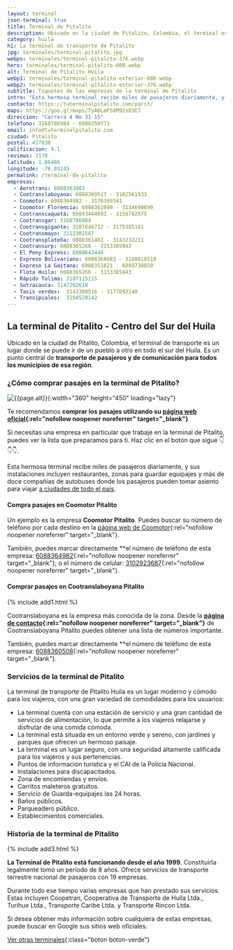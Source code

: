 ```yaml
---
layout: terminal
json-terminal: true
title: Terminal de Pitalito
description: Ubicado en la ciudad de Pitalito, Colombia, el terminal es un lugar donde se puede ir de un pueblo a otro en todo el sur del Huila.
category: huila
h1: La terminal de transporte de Pitalito
jpg: terminales/terminal-pitalito.jpg
webps: terminales/terminal-pitalito-376.webp
hero: terminales/terminal-pitalito-600.webp
alt: Terminal de Pitalito Huila
webp1: terminales/terminal-pitalito-exterior-600.webp
webp2: terminales/terminal-pitalito-exterior-376.webp
subtitle: Tiquetes de las empresas de la terminal de Pitalito
intro: "Esta hermosa terminal recibe miles de pasajeros diariamente, y sus instalaciones incluyen restaurantes, zonas para guardar equipajes y más de doce compañías de autobuses."
contacto: https://tuterminalpitalito.com/pqrsf/
maps: https://goo.gl/maps/TyA6LmFS6M92v83E7
direccion: "Carrera 4 No 31-15"
telefono: 3168786984 - 6088350773
email: info@tuterminalpitalito.com
ciudad: Pitalito
postal: 417030
calificacion: 4.1
reviews: 3170
latitude: 1.86486
longitude: -76.03245
permalink: /terminal-de-pitalito
empresas:
  - Aerotrans: 6088363002
  - Cootranslaboyana: 6088360517 - 3102561533
  - Coomotor: 6088364982 - 3176369341
  - Coomotor Florencia: 6088362099 - 3134690699
  - Cootranscaquetá: 60843444693 - 3158762975
  - Cootransgar: 3168786984
  - Cootransgigante: 3207646712 - 3175385181
  - Cootransmayo: 3112301507
  - Cootransplateña: 6088361461 - 3143232231
  - Cootransurp: 6088365266 - 3153385843
  - El Pony Express: 6088643440
  - Expreso Bolivariano: 6088368683 - 3108018518
  - Expreso La Gaitana: 6088351821 - 6088730850
  - Flota Huila: 6088365266 - 3153385843
  - Rápido Tolima: 3187115115
  - Sotracauca: 3147262618
  - Taxis verdes:  3143300516 - 3177692140
  - Transipiales:  3104520142
---
```

## La terminal de Pitalito - Centro del Sur del Huila

Ubicado en la ciudad de Pitalito, Colombia, el terminal de transporte es un lugar donde se puede ir de un pueblo a otro en todo el sur del Huila. Es un punto central de **transporte de pasajeros y de comunicación para todos los municipios de esa región**.

### ¿Cómo comprar pasajes en la terminal de Pitalito?

![{{page.alt}}]({{site.baseurl}}/img/{{page.webp2}} "Terminal transporte {{ciudad}}"){:width="360" height="450" loading="lazy"}

Te recomendamos **comprar los pasajes utilizando su [página web oficial](https://tuterminalpitalito.com/comprar-pasajes/){:rel="nofollow noopener noreferrer" target="_blank"}**.

Si necesitas una empresa en particular que trabaje en la terminal de Pitalito, puedes ver la lista que preparamos para ti. Haz clic en el botón que sigue 👇👇👇.

Esta hermosa terminal recibe miles de pasajeros diariamente, y sus instalaciones incluyen restaurantes, zonas para guardar equipajes y más de doce compañías de autobuses donde los pasajeros pueden tomar asiento para viajar [a ciudades de todo el país]({{site.baseurl}}/terminales-de-colombia).

#### Compra pasajes en Coomotor Pitalito

Un ejemplo es la empresa **Coomotor Pitalito**. Puedes buscar su número de teléfono por cada destino en la [página web de Coomotor](https://coomotor.com.co/nosotros/agencias-y-terminales/){:rel="nofollow noopener noreferrer" target="_blank"}.

También, puedes marcar directamente **el número de teléfono de esta empresa: [6088364982](tel:6088364982){:rel="nofollow noopener noreferrer" target="_blank"}; o el número de celular: [3102923687](tel:+573102923687){:rel="nofollow noopener noreferrer" target="_blank"}.

#### Comprar pasajes en Cootranslaboyana Pitalito

{% include add1.html %}

Cootranslaboyana es la empresa más conocida de la zona. Desde la **[página de contacto](https://www.cootranslaboyana.com.co/Contacto.html){:rel="nofollow noopener noreferrer" target="_blank"}** de Cootranslaboyana Pitalito puedes obtener una lista de números importante.

También, puedes marcar directamente **el número de teléfono de esta empresa: [6088360508](tel:6088364982){:rel="nofollow noopener noreferrer" target="_blank"}.

### Servicios de la terminal de Pitalito

La terminal de transporte de Pitalito Huila es un lugar moderno y cómodo para los viajeros, con una gran variedad de comodidades para los usuarios:

* La terminal cuenta con una estación de servicio y una gran cantidad de servicios de alimentación, lo que permite a los viajeros relajarse y disfrutar de una comida cómoda.
* La terminal está situada en un entorno verde y sereno, con jardines y parques que ofrecen un hermoso paisaje.
* La terminal es un lugar seguro, con una seguridad altamente calificada para los viajeros y sus pertenencias.
* Puntos de información turística y el CAI de la Policía Nacional.
* Instalaciones para discapacitados.
* Zona de encomiendas y envíos.
* Carritos maleteros gratuitos.
* Servicio de Guarda-equipajes las 24 horas.
* Baños públicos.
* Parqueadero público.
* Establecimientos comerciales.

### Historia de la terminal de Pitalito

{% include add3.html %}

**La Terminal de Pitalito está funcionando desde el año 1999**. Constituirla legalmente tomó un período de 8 años. Ofrece servicios de transporte terrestre nacional de pasajeros con 19 empresas.

Durante todo ese tiempo varias empresas que han prestado sus servicios. Estas incluyen Coopetran, Cooperativa de Transporte de Huila Ltda., Turihue Ltda., Transporte Caribe Ltda. y Transporte Rincon Ltda.

Si desea obtener más información sobre cualquiera de estas empresas, puede buscar en Google sus sitios web oficiales.

[Ver otras terminales](/terminales-de-colombia){:class="boton boton-verde"}
